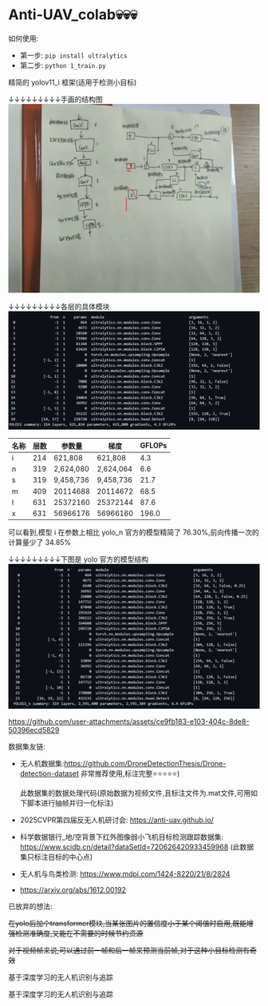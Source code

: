 # Anti-UAV_colab💀💀💀

如何使用:  

- 第一步: ```pip install ultralytics```
- 第二步: ```python 1_train.py```

精简的 yolov11_i 框架(适用于检测小目标)

↓↓↓↓↓↓↓↓↓手画的结构图
![哈哈哈](image.png)

↓↓↓↓↓↓↓↓↓各层的具体模块
![alt text](image-1.png)

| 名称 |层数|参数量|梯度|GFLOPs
|-----|---|--------|--------|------
|     i|214|621,808|621,808|4.3
|     n|319|2,624,080|2,624,064|6.6
|     s|319|9,458,736|9,458,736|21.7
|     m|409|20114688|20114672|68.5
|     l|631|25372160|25372144|87.6
|     x|631|56966176|56966160|196.0

可以看到,模型 i 在参数上相比 yolo_n 官方的模型精简了 76.30%,前向传播一次的计算量少了 34.85%

↓↓↓↓↓↓↓↓↓下图是 yolo 官方的模型结构
![alt text](image-2.png)


https://github.com/user-attachments/assets/ce9fb183-e103-404c-8de8-50396ecd5829

数据集友链: 
- 无人机数据集:https://github.com/DroneDetectionThesis/Drone-detection-dataset 非常推荐使用,标注完整⭐⭐⭐⭐⭐)

    此数据集的数据处理代码(原始数据为视频文件,且标注文件为.mat文件,可用如下脚本进行抽帧并归一化标注)

- 2025CVPR第四届反无人机研讨会: https://anti-uav.github.io/
- 科学数据银行_地/空背景下红外图像弱小飞机目标检测跟踪数据集: https://www.scidb.cn/detail?dataSetId=720626420933459968
(此数据集只标注目标的中心点)
- 无人机与鸟类检测: https://www.mdpi.com/1424-8220/21/8/2824
- https://arxiv.org/abs/1612.00192




已放弃的想法:

~~在yolo后加个transformer模块,当某张图片的置信度小于某个阈值时启用,既能增强检测准确度,又能在不需要的时候节约资源~~

~~对于视频帧来说,可以通过前一帧和后一帧来预测当前帧,对于这种小目标检测有奇效~~

基于深度学习的无人机识别与追踪

基于深度学习的无人机识别与追踪
